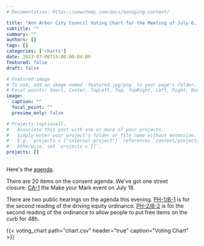 ```yaml
---
# Documentation: https://wowchemy.com/docs/managing-content/

title: "Ann Arbor City Council Voting Chart for the Meeting of July 6, 2023"
subtitle: ""
summary: ""
authors: []
tags: []
categories: ["charts"]
date: 2023-07-06T19:00:00-04:00
featured: false
draft: false

# Featured image
# To use, add an image named `featured.jpg/png` to your page's folder.
# Focal points: Smart, Center, TopLeft, Top, TopRight, Left, Right, BottomLeft, Bottom, BottomRight.
image:
  caption: ""
  focal_point: ""
  preview_only: false

# Projects (optional).
#   Associate this post with one or more of your projects.
#   Simply enter your project's folder or file name without extension.
#   E.g. `projects = ["internal-project"]` references `content/project/deep-learning/index.md`.
#   Otherwise, set `projects = []`.
projects: []
---
```


Here's the [agenda](https://a2gov.legistar.com/MeetingDetail.aspx?ID=1062176&GUID=56E9F3C2-EADA-444D-A032-83787ECDB03A&Options=&Search=).

There are 20 items on the consent agenda. We've got one street closure: [CA-1](https://a2gov.legistar.com/LegislationDetail.aspx?ID=6267518&GUID=1449BB1D-AB59-4D8A-AE2A-9E21C0E4685A&Options=&Search=) the Make your Mark event on July 18.

There are two public hearings on the agenda this evening. [PH-1/B-1](https://a2gov.legistar.com/LegislationDetail.aspx?ID=6262484&GUID=CAD21C07-930B-445C-953B-0DA6F94E0E5E&Options=&Search=) is for the second reading of the driving equity ordinance. [PH-2/B-2](https://a2gov.legistar.com/LegislationDetail.aspx?ID=6263972&GUID=045A17DE-5DA6-4761-B2A8-D111E4E200BE&Options=&Search=) is for the second reading of the ordinance to allow people to put free items on the curb for 48h.

{{< voting_chart path="chart.csv" header="true" caption="Voting Chart" >}}
